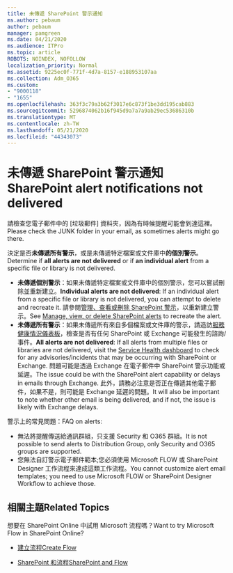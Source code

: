 ```yaml
---
title: 未傳遞 SharePoint 警示通知
ms.author: pebaum
author: pebaum
manager: pamgreen
ms.date: 04/21/2020
ms.audience: ITPro
ms.topic: article
ROBOTS: NOINDEX, NOFOLLOW
localization_priority: Normal
ms.assetid: 9225ec0f-771f-4d7a-8157-e188953107aa
ms.collection: Adm_O365
ms.custom:
- "9000118"
- "1655"
ms.openlocfilehash: 363f3c79a3b62f3017e6c873f1be3dd195cab883
ms.sourcegitcommit: 5296874062b16f945d9a7a7a9ab29ec53686310b
ms.translationtype: MT
ms.contentlocale: zh-TW
ms.lasthandoff: 05/21/2020
ms.locfileid: "44343073"
---
```

# <a name="sharepoint-alert-notifications-not-delivered"></a><span data-ttu-id="8b4fa-102">未傳遞 SharePoint 警示通知</span><span class="sxs-lookup"><span data-stu-id="8b4fa-102">SharePoint alert notifications not delivered</span></span>

<span data-ttu-id="8b4fa-103">請檢查您電子郵件中的 [垃圾郵件] 資料夾，因為有時候提醒可能會到達這裡。</span><span class="sxs-lookup"><span data-stu-id="8b4fa-103">Please check the JUNK folder in your email, as sometimes alerts might go there.</span></span>

<span data-ttu-id="8b4fa-104">決定是否**未傳遞所有警示**，或是未傳遞特定檔案或文件庫中**的個別警示**。</span><span class="sxs-lookup"><span data-stu-id="8b4fa-104">Determine if **all alerts are not delivered** or if **an individual alert** from a specific file or library is not delivered.</span></span>

- <span data-ttu-id="8b4fa-105">**未傳遞個別警示**：如果未傳遞特定檔案或文件庫中的個別警示，您可以嘗試刪除並重新建立。</span><span class="sxs-lookup"><span data-stu-id="8b4fa-105">**Individual alerts are not delivered**: If an individual alert from a specific file or library is not delivered, you can attempt to delete and recreate it.</span></span> <span data-ttu-id="8b4fa-106">請參閱[管理、查看或刪除 SharePoint 警示](https://support.office.com/article/manage-view-or-delete-sharepoint-alerts-99dfb19c-9a90-4a8c-aba1-aa8c8afb0de2)，以重新建立警示。</span><span class="sxs-lookup"><span data-stu-id="8b4fa-106">See [Manage, view, or delete SharePoint alerts](https://support.office.com/article/manage-view-or-delete-sharepoint-alerts-99dfb19c-9a90-4a8c-aba1-aa8c8afb0de2) to recreate the alert.</span></span>
- <span data-ttu-id="8b4fa-107">**未傳遞所有警示**：如果未傳遞所有來自多個檔案或文件庫的警示，請造訪[服務健康情況儀表板](https://admin.microsoft.com/AdminPortal/Home#/servicehealth)，檢查是否有任何 SharePoint 或 Exchange 可能發生的諮詢/事件。</span><span class="sxs-lookup"><span data-stu-id="8b4fa-107">**All alerts are not delivered**: If all alerts from multiple files or libraries are not delivered, visit the [Service Health dashboard](https://admin.microsoft.com/AdminPortal/Home#/servicehealth) to check for any advisories/incidents that may be occurring with SharePoint or Exchange.</span></span> <span data-ttu-id="8b4fa-108">問題可能是透過 Exchange 在電子郵件中 SharePoint 警示功能或延遲。</span><span class="sxs-lookup"><span data-stu-id="8b4fa-108">The issue could be with the SharePoint alert capability or delays in emails through Exchange.</span></span> <span data-ttu-id="8b4fa-109">此外，請務必注意是否正在傳遞其他電子郵件，如果不是，則可能是 Exchange 延遲的問題。</span><span class="sxs-lookup"><span data-stu-id="8b4fa-109">It will also be important to note whether other email is being delivered, and if not, the issue is likely with Exchange delays.</span></span>

<span data-ttu-id="8b4fa-110">警示上的常見問題：</span><span class="sxs-lookup"><span data-stu-id="8b4fa-110">FAQ on alerts:</span></span>

- <span data-ttu-id="8b4fa-111">無法將提醒傳送給通訊群組，只支援 Security 和 O365 群組。</span><span class="sxs-lookup"><span data-stu-id="8b4fa-111">It is not possible to send alerts to Distribution Group, only Security and O365 groups are supported.</span></span>
- <span data-ttu-id="8b4fa-112">您無法自訂警示電子郵件範本;您必須使用 Microsoft FLOW 或 SharePoint Designer 工作流程來達成這類工作流程。</span><span class="sxs-lookup"><span data-stu-id="8b4fa-112">You cannot customize alert email templates; you need to use Microsoft FLOW or SharePoint Designer Workflow to achieve those.</span></span>

## <a name="related-topics"></a><span data-ttu-id="8b4fa-113">相關主題</span><span class="sxs-lookup"><span data-stu-id="8b4fa-113">Related Topics</span></span>

<span data-ttu-id="8b4fa-114">想要在 SharePoint Online 中試用 Microsoft 流程嗎？</span><span class="sxs-lookup"><span data-stu-id="8b4fa-114">Want to try Microsoft Flow in SharePoint Online?</span></span>

- [<span data-ttu-id="8b4fa-115">建立流程</span><span class="sxs-lookup"><span data-stu-id="8b4fa-115">Create Flow</span></span>](https://support.office.com/article/a9c3e03b-0654-46af-a254-20252e580d01)

- [<span data-ttu-id="8b4fa-116">SharePoint 和流程</span><span class="sxs-lookup"><span data-stu-id="8b4fa-116">SharePoint and Flow</span></span>](https://flow.microsoft.com//blog/sharepoint-and-flow/)
